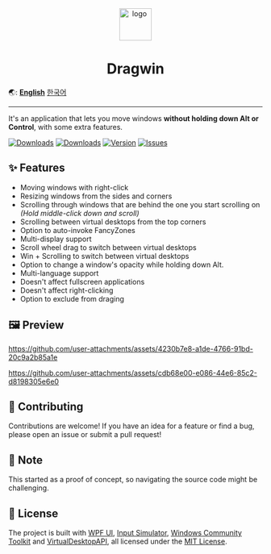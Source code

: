 <div align="center">

<img src="./DragWin/default.ico" alt="logo" width="64">

# Dragwin

</div>

🌏: [**English**](/) [한국어](/README_KO.md)

---

It's an application that lets you move windows **without holding down Alt or Control**, with some extra features.

<a href="https://github.com/PinchToDebug/DragWin/releases/latest"><img src="https://img.shields.io/github/downloads/PinchToDebug/DragWin/total" alt="Downloads"></a>
<a href="https://github.com/PinchToDebug/DragWin/releases/latest"><img src="https://img.shields.io/github/downloads/PinchToDebug/DragWin/latest/total" alt="Downloads"></a>
<a href="https://github.com/PinchToDebug/DragWin/releases/latest"><img src="https://img.shields.io/github/v/release/PinchToDebug/DragWin" alt="Version"></a>
<a href="https://github.com/PinchToDebug/DragWin/issues"><img src="https://img.shields.io/github/issues/PinchToDebug/DragWin" alt="Issues"></a>

## ✨ Features

- Moving windows with right-click
- Resizing windows from the sides and corners
- Scrolling through windows that are behind the one you start scrolling on _(Hold middle-click down and scroll)_
- Scrolling between virtual desktops from the top corners
- Option to auto-invoke FancyZones
- Multi-display support
- Scroll wheel drag to switch between virtual desktops
- Win + Scrolling to switch between virtual desktops
- Option to change a window's opacity while holding down Alt.
- Multi-language support
- Doesn't affect fullscreen applications
- Doesn't affect right-clicking
- Option to exclude from draging

## 🖼️ Preview

https://github.com/user-attachments/assets/4230b7e8-a1de-4766-91bd-20c9a2b85a1e

https://github.com/user-attachments/assets/cdb68e00-e086-44e6-85c2-d8198305e6e0


## 🤝 Contributing
Contributions are welcome! If you have an idea for a feature or find a bug, please open an issue or submit a pull request!

## 📝 Note
This started as a proof of concept, so navigating the source code might be challenging.

## 📜 License

The project is built with [WPF UI](https://github.com/lepoco/wpfui), [Input Simulator](https://github.com/michaelnoonan/inputsimulator), [Windows Community Toolkit](https://github.com/CommunityToolkit/WindowsCommunityToolkit/tree/main) and [VirtualDesktopAPI](https://github.com/dankrusi), all licensed under the [MIT License](https://github.com/lepoco/wpfui/blob/main/LICENSE).
